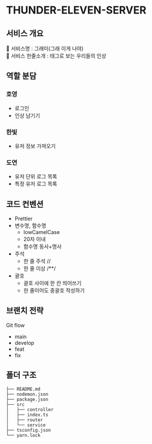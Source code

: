 # THUNDER-ELEVEN-SERVER
## 서비스 개요
🔔 서비스명 : 그래미(그래 이게 나야)  
🔔 서비스 한줄소개 : 태그로 보는 우리들의 인상


## 역할 분담
### 호영
* 로그인
* 인상 남기기
### 한빛
* 유저 정보 가져오기
### 도연 
* 유저 단위 로그 목록
* 특정 유저 로그 목록


## 코드 컨벤션
* Prettier
* 변수명, 함수명
  * lowCamelCase
  * 20자 이내
  * 함수명 동사+명사
* 주석 
  * 한 줄 주석 // 
  * 한 줄 이상 /**/
* 괄호
  * 괄호 사이에 한 칸 띄어쓰기
  * 한 줄이어도 중괄호 작성하기  


## 브랜치 전략
Git flow
* main
* develop
* feat
* fix

## 폴더 구조
```
├── README.md
├── nodemon.json
├── package.json
├── src
│   ├── controller
│   ├── index.ts
│   ├── router
│   └── service
├── tsconfig.json
└── yarn.lock
```
